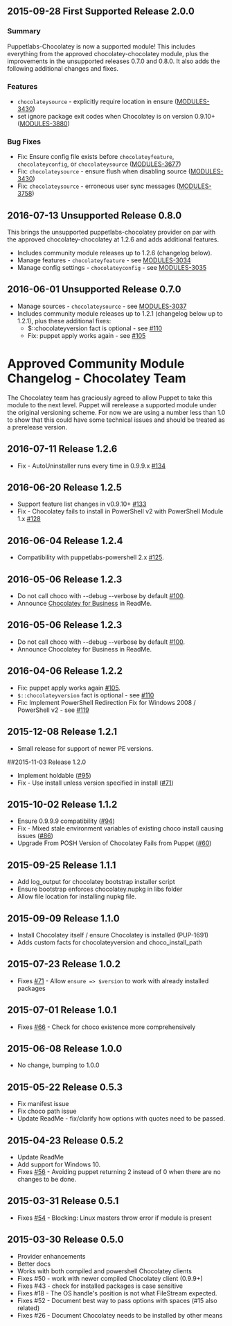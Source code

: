 ## 2015-09-28 First Supported Release 2.0.0

### Summary

Puppetlabs-Chocolatey is now a supported module! This includes everything from the approved chocolatey-chocolatey module, plus the improvements in the unsupported releases 0.7.0 and 0.8.0. It also adds the following additional changes and fixes.

### Features

- `chocolateysource` - explicitly require location in ensure ([MODULES-3430](https://tickets.puppet.com/browse/MODULES-3430))
- set ignore package exit codes when Chocolatey is on version 0.9.10+ ([MODULES-3880](https://tickets.puppet.com/browse/MODULES-3880))

### Bug Fixes

- Fix: Ensure config file exists before `chocolateyfeature`, `chocolateyconfig`, or `chocolateysource` ([MODULES-3677](https://tickets.puppet.com/browse/MODULES-3677))
- Fix: `chocolateysource` - ensure flush when disabling source ([MODULES-3430](https://tickets.puppet.com/browse/MODULES-3430))
- Fix: `chocolateysource` - erroneous user sync messages ([MODULES-3758](https://tickets.puppet.com/browse/MODULES-3758))


## 2016-07-13 Unsupported Release 0.8.0

This brings the unsupported puppetlabs-chocolatey provider on par with the approved chocolatey-chocolatey at 1.2.6 and adds additional features.

 * Includes community module releases up to 1.2.6 (changelog below).
 * Manage features - `chocolateyfeature` - see [MODULES-3034](https://tickets.puppet.com/browse/MODULES-3034)
 * Manage config settings - `chocolateyconfig` - see [MODULES-3035](https://tickets.puppet.com/browse/MODULES-3035)

## 2016-06-01 Unsupported Release 0.7.0

 * Manage sources - `chocolateysource` - see [MODULES-3037](https://tickets.puppetlabs.com/browse/MODULES-3037)
 * Includes community module releases up to 1.2.1 (changelog below up to 1.2.1), plus these additional fixes:
   * $::chocolateyversion fact is optional - see [#110](https://github.com/chocolatey/puppet-chocolatey/issues/110)
   * Fix: puppet apply works again - see [#105](https://github.com/chocolatey/puppet-chocolatey/issues/105)

# Approved Community Module Changelog - Chocolatey Team

The Chocolatey team has graciously agreed to allow Puppet to take this module
to the next level. Puppet will rerelease a supported module under the original
versioning scheme. For now we are using a number less than 1.0 to show that this
could have some technical issues and should be treated as a prerelease version.

## 2016-07-11 Release 1.2.6

- Fix - AutoUninstaller runs every time in 0.9.9.x [#134](https://github.com/chocolatey/puppet-chocolatey/issues/134)

## 2016-06-20 Release 1.2.5

- Support feature list changes in v0.9.10+ [#133](https://github.com/chocolatey/puppet-chocolatey/issues/133)
- Fix - Chocolatey fails to install in PowerShell v2 with PowerShell Module 1.x [#128](https://github.com/chocolatey/puppet-chocolatey/issues/128)

## 2016-06-04 Release 1.2.4

- Compatibility with puppetlabs-powershell 2.x [#125](https://github.com/chocolatey/puppet-chocolatey/issues/125).

## 2016-05-06 Release 1.2.3

- Do not call choco with --debug --verbose by default [#100](https://github.com/chocolatey/puppet-chocolatey/issues/100).
- Announce [Chocolatey for Business](https://chocolatey.org/compare) in ReadMe.

## 2016-05-06 Release 1.2.3

- Do not call choco with --debug --verbose by default [#100](https://github.com/chocolatey/puppet-chocolatey/issues/100).
- Announce Chocolatey for Business in ReadMe.

## 2016-04-06 Release 1.2.2

- Fix: puppet apply works again [#105](https://github.com/chocolatey/puppet-chocolatey/issues/105).
- `$::chocolateyversion` fact is optional - see [#110](https://github.com/chocolatey/puppet-chocolatey/issues/110)
- Fix: Implement PowerShell Redirection Fix for Windows 2008 / PowerShell v2 - see [#119](https://github.com/chocolatey/puppet-chocolatey/issues/119)

## 2015-12-08 Release 1.2.1
- Small release for support of newer PE versions.

##2015-11-03 Release 1.2.0
- Implement holdable ([#95](https://github.com/chocolatey/puppet-chocolatey/issues/95))
- Fix - Use install unless version specified in install ([#71](https://github.com/chocolatey/puppet-chocolatey/issues/71))

## 2015-10-02 Release 1.1.2
- Ensure 0.9.9.9 compatibility ([#94](https://github.com/chocolatey/puppet-chocolatey/issues/94))
- Fix - Mixed stale environment variables of existing choco install causing issues ([#86](https://github.com/chocolatey/puppet-chocolatey/issues/86))
- Upgrade From POSH Version of Chocolatey Fails from Puppet ([#60](https://github.com/chocolatey/puppet-chocolatey/issues/60))

## 2015-09-25 Release 1.1.1
- Add log_output for chocolatey bootstrap installer script
- Ensure bootstrap enforces chocolatey.nupkg in libs folder
- Allow file location for installing nupkg file.

## 2015-09-09 Release 1.1.0
- Install Chocolatey itself / ensure Chocolatey is installed (PUP-1691)
- Adds custom facts for chocolateyversion and choco_install_path

## 2015-07-23 Release 1.0.2
- Fixes [#71](https://github.com/chocolatey/puppet-chocolatey/issues/71) - Allow `ensure => $version` to work with already installed packages

## 2015-07-01 Release 1.0.1
- Fixes [#66](https://github.com/chocolatey/puppet-chocolatey/issues/66) - Check for choco existence more comprehensively

## 2015-06-08 Release 1.0.0
- No change, bumping to 1.0.0

## 2015-05-22 Release 0.5.3
- Fix manifest issue
- Fix choco path issue
- Update ReadMe - fix/clarify how options with quotes need to be passed.

## 2015-04-23 Release 0.5.2
- Update ReadMe
- Add support for Windows 10.
- Fixes [#56](https://github.com/chocolatey/puppet-chocolatey/pull/56) - Avoiding puppet returning 2 instead of 0 when there are no changes to be done.

## 2015-03-31 Release 0.5.1
- Fixes [#54](https://github.com/chocolatey/puppet-chocolatey/issues/54) - Blocking: Linux masters throw error if module is present

## 2015-03-30 Release 0.5.0
- Provider enhancements
- Better docs
- Works with both compiled and powershell Chocolatey clients
- Fixes #50 - work with newer compiled Chocolatey client (0.9.9+)
- Fixes #43 - check for installed packages is case sensitive
- Fixes #18 - The OS handle's position is not what FileStream expected.
- Fixes #52 - Document best way to pass options with spaces (#15 also related)
- Fixes #26 - Document Chocolatey needs to be installed by other means
